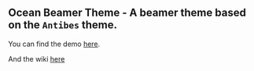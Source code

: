 ## Ocean Beamer Theme - A beamer theme based on the `Antibes` theme.
  
You can find the demo [here](https://github.com/ngntrgduc/ocean-beamer-theme/blob/master/ocean_beamer_theme.pdf).

And the wiki [here](https://github.com/ngntrgduc/ocean-beamer-theme/wiki)
